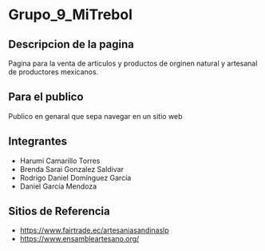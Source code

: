 # Grupo_9_MiTrebol

## Descripcion de la pagina

Pagina para la venta de articulos y productos de orginen natural y artesanal de productores mexicanos.

## Para el publico

Publico en genaral que sepa navegar en un sitio web

## Integrantes
- Harumi Camarillo Torres
- Brenda Sarai Gonzalez Saldivar
- Rodrigo Daniel Domínguez García
- Daniel García Mendoza


## Sitios de Referencia
- https://www.fairtrade.ec/artesaniasandinaslp
- https://www.ensambleartesano.org/
